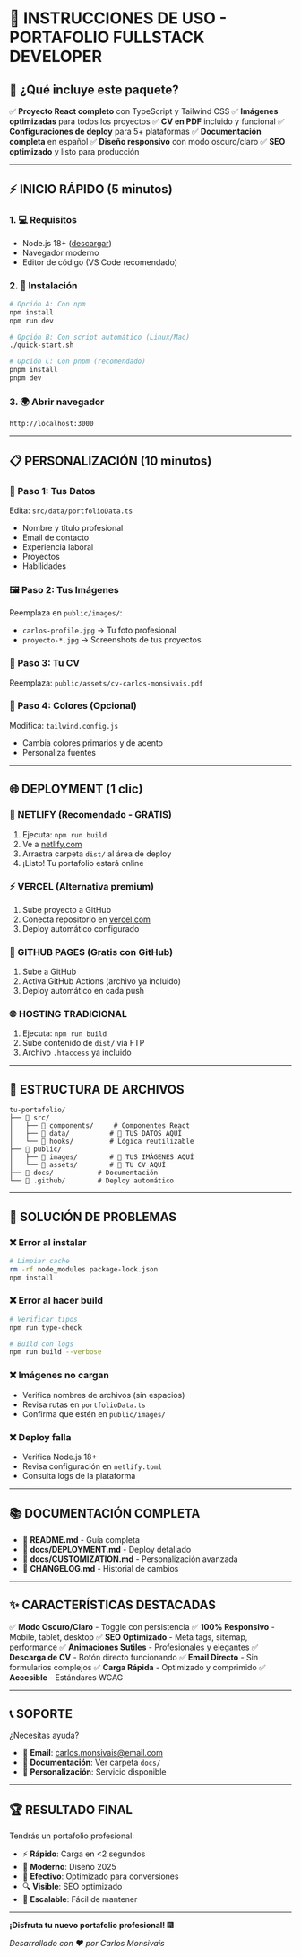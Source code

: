 # 🚀 INSTRUCCIONES DE USO - PORTAFOLIO FULLSTACK DEVELOPER

## 📱 ¿Qué incluye este paquete?

✅ **Proyecto React completo** con TypeScript y Tailwind CSS
✅ **Imágenes optimizadas** para todos los proyectos
✅ **CV en PDF** incluido y funcional
✅ **Configuraciones de deploy** para 5+ plataformas
✅ **Documentación completa** en español
✅ **Diseño responsivo** con modo oscuro/claro
✅ **SEO optimizado** y listo para producción

---

## ⚡ INICIO RÁPIDO (5 minutos)

### 1. 💻 Requisitos
- Node.js 18+ ([descargar](https://nodejs.org))
- Navegador moderno
- Editor de código (VS Code recomendado)

### 2. 🚀 Instalación
```bash
# Opción A: Con npm
npm install
npm run dev

# Opción B: Con script automático (Linux/Mac)
./quick-start.sh

# Opción C: Con pnpm (recomendado)
pnpm install
pnpm dev
```

### 3. 🌍 Abrir navegador
```
http://localhost:3000
```

---

## 📋 PERSONALIZACIÓN (10 minutos)

### 📝 Paso 1: Tus Datos
Edita: `src/data/portfolioData.ts`
- Nombre y título profesional
- Email de contacto
- Experiencia laboral
- Proyectos
- Habilidades

### 🖼️ Paso 2: Tus Imágenes
Reemplaza en `public/images/`:
- `carlos-profile.jpg` → Tu foto profesional
- `proyecto-*.jpg` → Screenshots de tus proyectos

### 📄 Paso 3: Tu CV
Reemplaza: `public/assets/cv-carlos-monsivais.pdf`

### 🎨 Paso 4: Colores (Opcional)
Modifica: `tailwind.config.js`
- Cambia colores primarios y de acento
- Personaliza fuentes

---

## 🌐 DEPLOYMENT (1 clic)

### 🌟 NETLIFY (Recomendado - GRATIS)
1. Ejecuta: `npm run build`
2. Ve a [netlify.com](https://netlify.com)
3. Arrastra carpeta `dist/` al área de deploy
4. ¡Listo! Tu portafolio estará online

### ⚡ VERCEL (Alternativa premium)
1. Sube proyecto a GitHub
2. Conecta repositorio en [vercel.com](https://vercel.com)
3. Deploy automático configurado

### 🐙 GITHUB PAGES (Gratis con GitHub)
1. Sube a GitHub
2. Activa GitHub Actions (archivo ya incluido)
3. Deploy automático en cada push

### 🌐 HOSTING TRADICIONAL
1. Ejecuta: `npm run build`
2. Sube contenido de `dist/` vía FTP
3. Archivo `.htaccess` ya incluido

---

## 📂 ESTRUCTURA DE ARCHIVOS

```
tu-portafolio/
├── 📁 src/
│   ├── 📁 components/     # Componentes React
│   ├── 📁 data/          # 🔴 TUS DATOS AQUÍ
│   └── 📁 hooks/         # Lógica reutilizable
├── 📁 public/
│   ├── 📁 images/        # 🔴 TUS IMÁGENES AQUÍ
│   └── 📁 assets/        # 🔴 TU CV AQUÍ
├── 📁 docs/           # Documentación
└── 📁 .github/        # Deploy automático
```

---

## 🐛 SOLUCIÓN DE PROBLEMAS

### ❌ Error al instalar
```bash
# Limpiar cache
rm -rf node_modules package-lock.json
npm install
```

### ❌ Error al hacer build
```bash
# Verificar tipos
npm run type-check

# Build con logs
npm run build --verbose
```

### ❌ Imágenes no cargan
- Verifica nombres de archivos (sin espacios)
- Revisa rutas en `portfolioData.ts`
- Confirma que estén en `public/images/`

### ❌ Deploy falla
- Verifica Node.js 18+
- Revisa configuración en `netlify.toml`
- Consulta logs de la plataforma

---

## 📚 DOCUMENTACIÓN COMPLETA

- 📄 **README.md** - Guía completa
- 🚀 **docs/DEPLOYMENT.md** - Deploy detallado
- 🎨 **docs/CUSTOMIZATION.md** - Personalización avanzada
- 🔄 **CHANGELOG.md** - Historial de cambios

---

## ✨ CARACTERÍSTICAS DESTACADAS

✅ **Modo Oscuro/Claro** - Toggle con persistencia
✅ **100% Responsivo** - Mobile, tablet, desktop
✅ **SEO Optimizado** - Meta tags, sitemap, performance
✅ **Animaciones Sutiles** - Profesionales y elegantes
✅ **Descarga de CV** - Botón directo funcionando
✅ **Email Directo** - Sin formularios complejos
✅ **Carga Rápida** - Optimizado y comprimido
✅ **Accesible** - Estándares WCAG

---

## 📞 SOPORTE

¿Necesitas ayuda?

- 📧 **Email**: carlos.monsivais@email.com
- 📁 **Documentación**: Ver carpeta `docs/`
- 🎯 **Personalización**: Servicio disponible

---

## 🏆 RESULTADO FINAL

Tendrás un portafolio profesional:
- ⚡ **Rápido**: Carga en <2 segundos
- 📱 **Moderno**: Diseño 2025
- 🎯 **Efectivo**: Optimizado para conversiones
- 🔍 **Visible**: SEO optimizado
- 🚀 **Escalable**: Fácil de mantener

---

**¡Disfruta tu nuevo portafolio profesional!** 🎆

*Desarrollado con ❤️ por Carlos Monsivais*